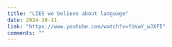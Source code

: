 ```yaml
---
title: "LIES we believe about language"
date: 2024-10-11
link: "https://www.youtube.com/watch?v=fUswY_wJXFI"
comments: ""
---
```


